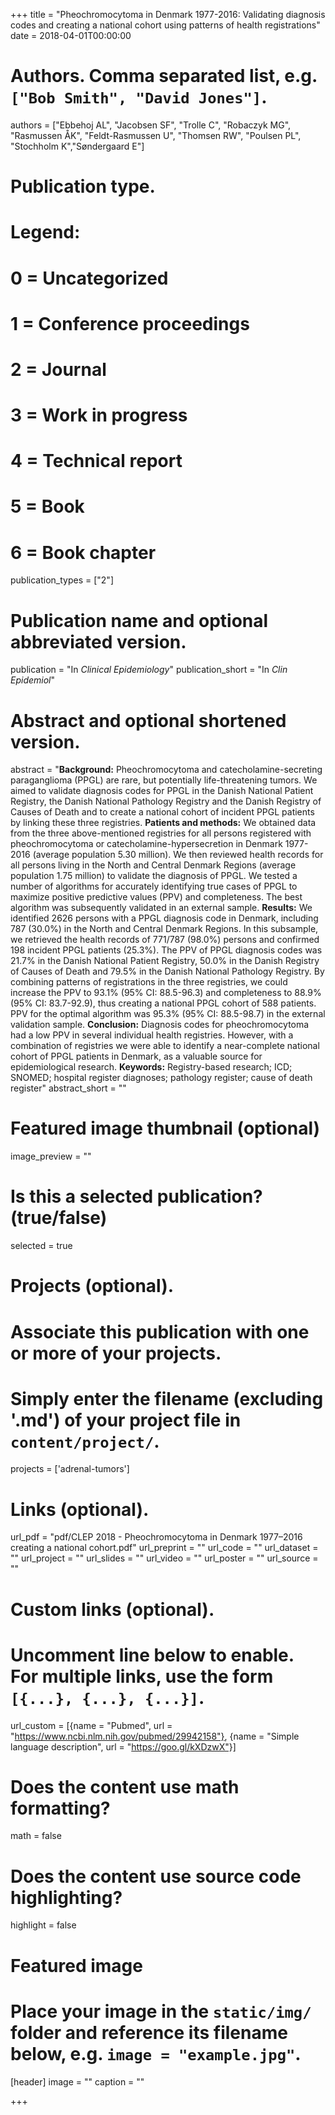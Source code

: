 +++
title = "Pheochromocytoma in Denmark 1977-2016: Validating diagnosis codes and creating a national cohort using patterns of health registrations"
date = 2018-04-01T00:00:00

# Authors. Comma separated list, e.g. `["Bob Smith", "David Jones"]`.
authors = ["Ebbehoj AL", "Jacobsen SF", "Trolle C", "Robaczyk MG", "Rasmussen ÅK", "Feldt-Rasmussen U", "Thomsen RW", "Poulsen PL", "Stochholm K","Søndergaard E"]

# Publication type.
# Legend:
# 0 = Uncategorized
# 1 = Conference proceedings
# 2 = Journal
# 3 = Work in progress
# 4 = Technical report
# 5 = Book
# 6 = Book chapter
publication_types = ["2"]

# Publication name and optional abbreviated version.
publication = "In *Clinical Epidemiology*"
publication_short = "In *Clin Epidemiol*"

# Abstract and optional shortened version.
abstract = "**Background:** Pheochromocytoma and catecholamine-secreting paraganglioma (PPGL) are rare, but potentially life-threatening tumors. We aimed to validate diagnosis codes for PPGL in the Danish National Patient Registry, the Danish National Pathology Registry and the Danish Registry of Causes of Death and to create a national cohort of incident PPGL patients by linking these three registries. **Patients and methods:** We obtained data from the three above-mentioned registries for all persons registered with pheochromocytoma or catecholamine-hypersecretion in Denmark 1977-2016 (average population 5.30 million). We then reviewed health records for all persons living in the North and Central Denmark Regions (average population 1.75 million) to validate the diagnosis of PPGL. We tested a number of algorithms for accurately identifying true cases of PPGL to maximize positive predictive values (PPV) and completeness. The best algorithm was subsequently validated in an external sample. **Results:** We identified 2626 persons with a PPGL diagnosis code in Denmark, including 787 (30.0%) in the North and Central Denmark Regions. In this subsample, we retrieved the health records of 771/787 (98.0%) persons and confirmed 198 incident PPGL patients (25.3%). The PPV of PPGL diagnosis codes was 21.7% in the Danish National Patient Registry, 50.0% in the Danish Registry of Causes of Death and 79.5% in the Danish National Pathology Registry. By combining patterns of registrations in the three registries, we could increase the PPV to 93.1% (95% CI: 88.5-96.3) and completeness to 88.9% (95% CI: 83.7-92.9), thus creating a national PPGL cohort of 588 patients. PPV for the optimal algorithm was 95.3% (95% CI: 88.5-98.7) in the external validation sample. **Conclusion:** Diagnosis codes for pheochromocytoma had a low PPV in several individual health registries. However, with a combination of registries we were able to identify a near-complete national cohort of PPGL patients in Denmark, as a valuable source for epidemiological research. **Keywords:** Registry-based research; ICD; SNOMED; hospital register diagnoses; pathology register; cause of death register"
abstract_short = ""

# Featured image thumbnail (optional)
image_preview = ""

# Is this a selected publication? (true/false)
selected = true

# Projects (optional).
#   Associate this publication with one or more of your projects.
#   Simply enter the filename (excluding '.md') of your project file in `content/project/`.
projects = ['adrenal-tumors']

# Links (optional).
url_pdf = "pdf/CLEP 2018 - Pheochromocytoma in Denmark 1977–2016 creating a national cohort.pdf"
url_preprint = ""
url_code = ""
url_dataset = ""
url_project = ""
url_slides = ""
url_video = ""
url_poster = ""
url_source = ""

# Custom links (optional).
#   Uncomment line below to enable. For multiple links, use the form `[{...}, {...}, {...}]`.
url_custom = [{name = "Pubmed", url = "https://www.ncbi.nlm.nih.gov/pubmed/29942158"}, {name = "Simple language description", url = "https://goo.gl/kXDzwX"}]


# Does the content use math formatting?
math = false

# Does the content use source code highlighting?
highlight = false

# Featured image
# Place your image in the `static/img/` folder and reference its filename below, e.g. `image = "example.jpg"`.
[header]
image = ""
caption = ""

+++

<script src="//api.growkudos.com/widgets/article/10.1371/journal.pone.0062325"></script>